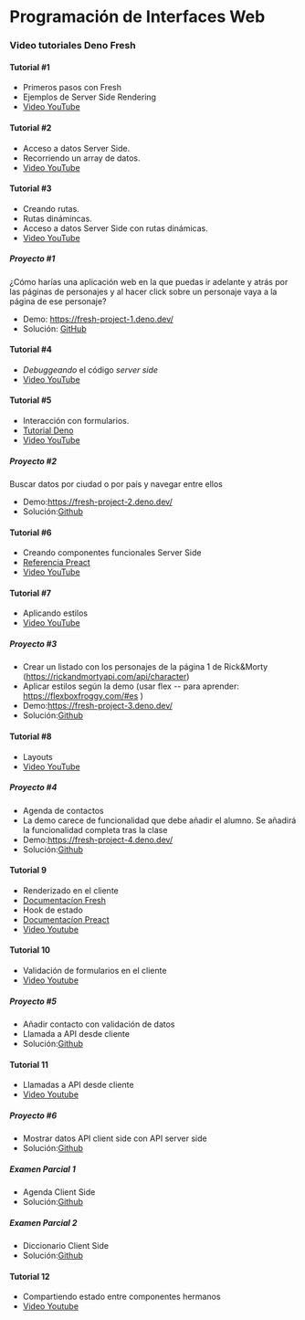 # Programación de Interfaces Web

### Video tutoriales Deno Fresh

#### Tutorial #1

- Primeros pasos con Fresh
- Ejemplos de Server Side Rendering
- [Video YouTube](http://www.youtube.com/watch?v=0GuSxDagyVk)

#### Tutorial #2

- Acceso a datos Server Side.
- Recorriendo un array de datos.
- [Video YouTube](https://youtu.be/NFqR2NGrGUM)

#### Tutorial #3

- Creando rutas.
- Rutas dinámincas.
- Acceso a datos Server Side con rutas dinámicas.
- [Video YouTube](https://youtu.be/PNBKeR8wakg)

##### Proyecto #1

¿Cómo harías una aplicación web en la que puedas ir adelante y atrás por las
páginas de personajes y al hacer click sobre un personaje vaya a la página de
ese personaje?

- Demo: https://fresh-project-1.deno.dev/
- Solución:
  [GitHub](https://github.com/Nebrija-Programacion/web-frontend/tree/master/tutorial/project-1)

#### Tutorial #4

- _Debuggeando_ el código _server side_
- [Video YouTube](https://youtu.be/CQChGlGn4qU)

#### Tutorial #5

- Interacción con formularios.
- [Tutorial Deno](https://fresh.deno.dev/docs/getting-started/form-submissions)
- [Video YouTube](https://youtu.be/Mp9IwDHrtG4)

##### Proyecto #2

Buscar datos por ciudad o por país y navegar entre ellos

- Demo:https://fresh-project-2.deno.dev/
- Solución:[Github](https://github.com/Nebrija-Programacion/web-frontend/tree/master/tutorial/project-2)

#### Tutorial #6

- Creando componentes funcionales Server Side
- [Referencia Preact](https://preactjs.com/guide/v10/typescript/#function-components)
- [Video YouTube](https://youtu.be/chRRjAymCgM)

#### Tutorial #7

- Aplicando estilos
- [Video YouTube](https://youtu.be/TjNR1YkXWUo)

##### Proyecto #3

- Crear un listado con los personajes de la página 1 de Rick&Morty (https://rickandmortyapi.com/api/character)
- Aplicar estilos según la demo (usar flex -- para aprender: https://flexboxfroggy.com/#es )
- Demo:https://fresh-project-3.deno.dev/
- Solución:[Github](https://github.com/Nebrija-Programacion/web-frontend/tree/master/tutorial/project-3)

#### Tutorial #8

- Layouts
- [Video YouTube](https://youtu.be/U3L7gFi9doE)

##### Proyecto #4

- Agenda de contactos
- La demo carece de funcionalidad que debe añadir el alumno. Se añadirá la funcionalidad completa tras la clase
- Demo:https://fresh-project-4.deno.dev/
- Solución:[Github](https://github.com/Nebrija-Programacion/web-frontend/tree/master/tutorial/project-4)

#### Tutorial 9

- Renderizado en el cliente
- [Documentacíon Fresh](https://fresh.deno.dev/docs/concepts/islands)
- Hook de estado
- [Documentacíon Preact](https://preactjs.com/guide/v10/hooks/#usestate)
- [Video Youtube](https://youtu.be/Rs9lJC_w6Go)

#### Tutorial 10
- Validación de formularios en el cliente
- [Video Youtube](https://youtu.be/TEVAO8tqjvM)

##### Proyecto #5

- Añadir contacto con validación de datos
- Llamada a API desde cliente
- Solución:[Github](https://github.com/Nebrija-Programacion/web-frontend/tree/master/tutorial/project-5)

#### Tutorial 11
 - Llamadas a API desde cliente
 - [Video Youtube](https://youtu.be/ueXKTdEf2dg)

 ##### Proyecto #6

- Mostrar datos API client side con API server side
- Solución:[Github](https://github.com/Nebrija-Programacion/web-frontend/tree/master/tutorial/project-6)

##### Examen Parcial 1

- Agenda Client Side
- Solución:[Github](https://github.com/Nebrija-Programacion/web-frontend/tree/master/examenes/2324/parcial/grupo-A)

##### Examen Parcial 2

- Diccionario Client Side
- Solución:[Github](https://github.com/Nebrija-Programacion/web-frontend/tree/master/examenes/2324/parcial/grupo-B)

#### Tutorial 12
 - Compartiendo estado entre componentes hermanos
 - [Video Youtube](https://youtu.be/RTbhoE7uNhU)